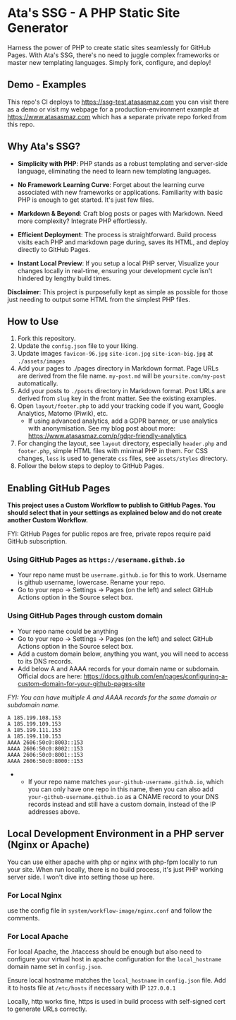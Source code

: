 # Ata's SSG - A PHP Static Site Generator

Harness the power of PHP to create static sites seamlessly for GitHub Pages. With Ata's SSG, there's no need to juggle complex frameworks or master new templating languages. Simply fork, configure, and deploy!

## Demo - Examples
This repo's CI deploys to https://ssg-test.atasasmaz.com you can visit there as a demo or visit my webpage for a 
production-environment example at https://www.atasasmaz.com which has a separate private repo forked from this repo.

## Why Ata's SSG?

* **Simplicity with PHP**: PHP stands as a robust templating and server-side language, eliminating the need to learn new templating languages.

* **No Framework Learning Curve**: Forget about the learning curve associated with new frameworks or 
  applications. Familiarity with basic PHP is enough to get started. It's just few files.

* **Markdown & Beyond**: Craft blog posts or pages with Markdown. Need more complexity? Integrate PHP effortlessly.

* **Efficient Deployment**: The process is straightforward. Build process visits each PHP and markdown page during, 
  saves its HTML, and deploy directly to GitHub Pages.

* **Instant Local Preview**: If you setup a local PHP server, Visualize your changes locally in real-time, ensuring 
  your 
  development cycle isn't 
  hindered by lengthy build times.

**Disclaimer**: This project is purposefully kept as simple as possible for those just needing to output some HTML 
from the simplest PHP files.

## How to Use

1. Fork this repository.
2. Update the `config.json` file to your liking.
3. Update images `favicon-96.jpg` `site-icon.jpg` `site-icon-big.jpg` at `./assets/images`
4. Add your pages to ./pages directory in Markdown format. Page URLs are derived from the file name. `my-post.md`
   will be
   `yoursite.com/my-post` automatically.
5. Add your posts to `./posts` directory in Markdown format. Post URLs are derived from `slug` key in the front matter.
   See
   the existing examples.
6. Open `layout/footer.php` to add your tracking code if you want, Google Analytics, Matomo (Piwik), etc.
    * If using advanced analytics, add a GDPR banner, or use analytics with anonymisation. See my blog post about
      more: https://www.atasasmaz.com/p/gdpr-friendly-analytics
7. For changing the layout, see `layout` directory, especially `header.php` and `footer.php`, simple HTML files with 
  minimal PHP in them. For CSS changes, `less` is used to generate `css` files, see `assets/styles` directory.
8. Follow the below steps to deploy to GitHub Pages.

## Enabling GitHub Pages

**This project uses a Custom Workflow to publish to GitHub Pages. You should select that in your settings as explained
below and do not create another Custom Workflow.**

FYI: GitHub Pages for public repos are free, private repos require paid GitHub subscription.

### Using GitHub Pages as `https://username.github.io`

* Your repo name must be `username.github.io` for this to work. Username is github username, lowercase. Rename your 
  repo.
* Go to your repo -> Settings -> Pages (on the left) and select GitHub Actions option in the Source select box.

### Using GitHub Pages through custom domain

* Your repo name could be anything
* Go to your repo -> Settings -> Pages (on the left) and select GitHub Actions option in the Source select box.
* Add a custom domain below, anything you want, you will need to access to its DNS records.
* Add below A and AAAA records for your domain name or subdomain. Official docs are here: https://docs.github.com/en/pages/configuring-a-custom-domain-for-your-github-pages-site

_FYI: You can have multiple A and AAAA records for the same domain or subdomain name._
```
A 185.199.108.153
A 185.199.109.153
A 185.199.111.153
A 185.199.110.153
AAAA 2606:50c0:8003::153
AAAA 2606:50c0:8002::153
AAAA 2606:50c0:8001::153
AAAA 2606:50c0:8000::153
```
* * If your repo name matches `your-github-username.github.io`, which you can only have one repo in this name, then 
    you can also add `your-github-username.github.io` as a CNAME record to your DNS records instead and still have a 
    custom domain, instead of the IP addresses above.

## Local Development Environment in a PHP server (Nginx or Apache)
You can use either apache with php or nginx with php-fpm locally to run your site. When run locally, there is no 
build process, it's just PHP working server side. I won't dive into setting those up here.

### For Local Nginx
use the config file in `system/workflow-image/nginx.conf` and follow the comments.

### For Local Apache
For local Apache, the .htaccess should be enough but also need to configure your virtual host in apache 
configuration for the `local_hostname` domain name set in `config.json`.

Ensure local hostname matches the `local_hostname` in `config.json` file. Add it to hosts file at `/etc/hosts` if 
necessary with IP `127.0.0.1`

Locally, http works fine, https is used in build process with self-signed cert to generate URLs correctly.
